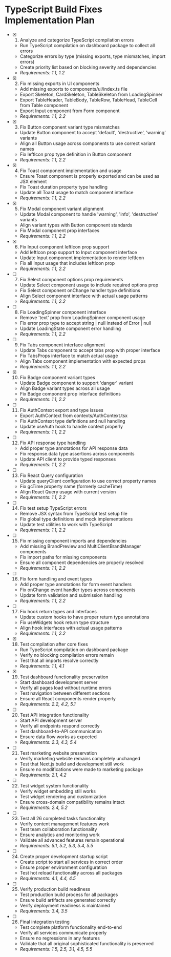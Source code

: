 # TypeScript Build Fixes Implementation Plan

- [x] 1. Analyze and categorize TypeScript compilation errors
  - Run TypeScript compilation on dashboard package to collect all errors
  - Categorize errors by type (missing exports, type mismatches, import errors)
  - Create priority list based on blocking severity and dependencies
  - _Requirements: 1.1, 1.2_

- [x] 2. Fix missing exports in UI components
  - Add missing exports to components/ui/index.ts file
  - Export Skeleton, CardSkeleton, TableSkeleton from LoadingSpinner
  - Export TableHeader, TableBody, TableRow, TableHead, TableCell from Table component
  - Export Input component from Form component
  - _Requirements: 1.1, 2.2_

- [x] 3. Fix Button component variant type mismatches
  - Update Button component to accept 'default', 'destructive', 'warning' variants
  - Align all Button usage across components to use correct variant names
  - Fix leftIcon prop type definition in Button component
  - _Requirements: 1.1, 2.2_

- [x] 4. Fix Toast component implementation and usage
  - Ensure Toast component is properly exported and can be used as JSX element
  - Fix Toast duration property type handling
  - Update all Toast usage to match component interface
  - _Requirements: 1.1, 2.2_

- [x] 5. Fix Modal component variant alignment
  - Update Modal component to handle 'warning', 'info', 'destructive' variants
  - Align variant types with Button component standards
  - Fix Modal component prop interfaces
  - _Requirements: 1.1, 2.2_

- [x] 6. Fix Input component leftIcon prop support
  - Add leftIcon prop support to Input component interface
  - Update Input component implementation to render leftIcon
  - Fix all Input usage that includes leftIcon prop
  - _Requirements: 1.1, 2.2_

- [ ] 7. Fix Select component options prop requirements
  - Update Select component usage to include required options prop
  - Fix Select component onChange handler type definitions
  - Align Select component interface with actual usage patterns
  - _Requirements: 1.1, 2.2_

- [ ] 8. Fix LoadingSpinner component interface
  - Remove 'text' prop from LoadingSpinner component usage
  - Fix error prop type to accept string | null instead of Error | null
  - Update LoadingState component error handling
  - _Requirements: 1.1, 2.2_

- [ ] 9. Fix Tabs component interface alignment
  - Update Tabs component to accept tabs prop with proper interface
  - Fix TabsProps interface to match actual usage
  - Align Tabs component implementation with expected props
  - _Requirements: 1.1, 2.2_

- [x] 10. Fix Badge component variant types
  - Update Badge component to support 'danger' variant
  - Align Badge variant types across all usage
  - Fix Badge component prop interface definitions
  - _Requirements: 1.1, 2.2_

- [ ] 11. Fix AuthContext export and type issues
  - Export AuthContext from contexts/AuthContext.tsx
  - Fix AuthContext type definitions and null handling
  - Update useAuth hook to handle context properly
  - _Requirements: 1.1, 2.2_

- [ ] 12. Fix API response type handling
  - Add proper type annotations for API response data
  - Fix response.data type assertions across components
  - Update API client to provide typed responses
  - _Requirements: 1.1, 2.2_

- [ ] 13. Fix React Query configuration
  - Update queryClient configuration to use correct property names
  - Fix gcTime property name (formerly cacheTime)
  - Align React Query usage with current version
  - _Requirements: 1.1, 2.2_

- [ ] 14. Fix test setup TypeScript errors
  - Remove JSX syntax from TypeScript test setup file
  - Fix global type definitions and mock implementations
  - Update test utilities to work with TypeScript
  - _Requirements: 1.1, 2.2_

- [ ] 15. Fix missing component imports and dependencies
  - Add missing BrandPreview and MultiClientBrandManager components
  - Fix import paths for missing components
  - Ensure all component dependencies are properly resolved
  - _Requirements: 1.1, 2.2_

- [ ] 16. Fix form handling and event types
  - Add proper type annotations for form event handlers
  - Fix onChange event handler types across components
  - Update form validation and submission handling
  - _Requirements: 1.1, 2.2_

- [ ] 17. Fix hook return types and interfaces
  - Update custom hooks to have proper return type annotations
  - Fix useWidgets hook return type structure
  - Align hook interfaces with actual usage patterns
  - _Requirements: 1.1, 2.2_

- [x] 18. Test compilation after core fixes
  - Run TypeScript compilation on dashboard package
  - Verify no blocking compilation errors remain
  - Test that all imports resolve correctly
  - _Requirements: 1.1, 4.1_

- [x] 19. Test dashboard functionality preservation
  - Start dashboard development server
  - Verify all pages load without runtime errors
  - Test navigation between different sections
  - Ensure all React components render properly
  - _Requirements: 2.2, 4.2, 5.1_

- [ ] 20. Test API integration functionality
  - Start API development server
  - Verify all endpoints respond correctly
  - Test dashboard-to-API communication
  - Ensure data flow works as expected
  - _Requirements: 2.3, 4.3, 5.4_

- [ ] 21. Test marketing website preservation
  - Verify marketing website remains completely unchanged
  - Test that Next.js build and development still work
  - Ensure no modifications were made to marketing package
  - _Requirements: 2.1, 4.2_

- [ ] 22. Test widget system functionality
  - Verify widget embedding still works
  - Test widget rendering and customization
  - Ensure cross-domain compatibility remains intact
  - _Requirements: 2.4, 5.2_

- [ ] 23. Test all 26 completed tasks functionality
  - Verify content management features work
  - Test team collaboration functionality
  - Ensure analytics and monitoring work
  - Validate all advanced features remain operational
  - _Requirements: 5.1, 5.2, 5.3, 5.4, 5.5_

- [ ] 24. Create proper development startup script
  - Create script to start all services in correct order
  - Ensure proper environment configuration
  - Test hot reload functionality across all packages
  - _Requirements: 4.1, 4.4, 4.5_

- [ ] 25. Verify production build readiness
  - Test production build process for all packages
  - Ensure build artifacts are generated correctly
  - Verify deployment readiness is maintained
  - _Requirements: 3.4, 3.5_

- [ ] 26. Final integration testing
  - Test complete platform functionality end-to-end
  - Verify all services communicate properly
  - Ensure no regressions in any features
  - Validate that all original sophisticated functionality is preserved
  - _Requirements: 1.5, 2.5, 3.1, 4.5, 5.5_
